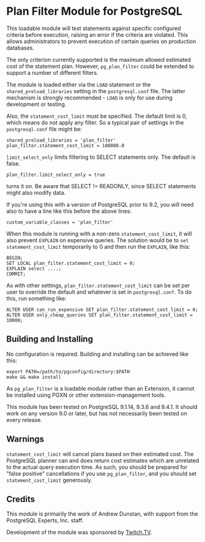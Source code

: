 Plan Filter Module for PostgreSQL
=================================

This loadable module will test statements against specific configured criteria
before execution, raising an error if the criteria are violated. This 
allows administrators to prevent execution of certain queries on 
production databases.

The only criterion currently supported is the maximum allowed estimated 
cost of the statement plan.  However, `pg_plan_filter` could be extended to
support a number of different filters.

The module is loaded either via the `LOAD` statement or the 
`shared_preload_libraries` setting in the `postgresql.conf` file. The latter 
mechanism is strongly recommended - `LOAD` is only for use during development 
or testing.

Also, the `statement_cost_limit` must be specified. The default limit is 0, 
which means do not apply any filter. So a typical pair of settings in the 
`postgresql.conf` file might be:

    shared_preload_libraries = 'plan_filter'
    plan_filter.statement_cost_limit = 100000.0

`ļimit_select_only` limits filtering to SELECT statements only. The default is false.

    plan_filter.limit_select_only = true

turns it on.
Be aware that SELECT != READONLY, since SELECT statements might also modify data.

If you're using this with a version of PostgreSQL prior to 9.2, you will 
need also to have a line like this before the above lines:

    custom_variable_classes = 'plan_filter'

When this module is running with a non-zero `statement_cost_limit`, it 
will also prevent `EXPLAIN` on expensive queries. The solution would be 
to `set statement_cost_limit` temporarily to 0 and then run the `EXPLAIN`, 
like this:

    BEGIN;
    SET LOCAL plan_filter.statement_cost_limit = 0;
    EXPLAIN select ....;
    COMMIT;

As with other settings, `plan_filter.statement_cost_limit` can be set 
per user to override the default and whatever is set in `postgresql.conf`. 
To do this, run something like:

    ALTER USER can_run_expensive SET plan_filter.statement_cost_limit = 0;
    ALTER USER only_cheap_queries SET plan_filter.statement_cost_limit = 10000;

Building and Installing
-----------------------

No configuration is required. Building and installing can be achieved
like this:

    export PATH=/path/to/pgconfig/directory:$PATH
    make && make install
    
As `pg_plan_filter` is a loadable module rather than an Extension, it cannot be
installed using PGXN or other extension-management tools.

This module has been tested on PostgreSQL 9.1.14, 9.3.6 and 9.4.1.  It should work on
any version 9.0 or later, but has not necessarily been tested on every release.

Warnings
--------

`statement_cost_limit` will cancel plans based on their estimated cost.  The PostgreSQL 
planner can and does return cost estimates which are unrelated to the actual
query execution time.  As such, you should be prepared for "false positive"
cancellations if you use `pg_plan_filter`, and you should set `statement_cost_limit` 
generously.


Credits
-------

This module is primarily the work of Andrew Dunstan, with support from the 
PostgreSQL Experts, Inc. staff.

Development of the module was sponsored by [Twitch.TV](http://www.twitch.tv). 
